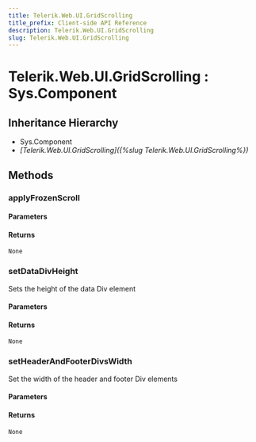```yaml
---
title: Telerik.Web.UI.GridScrolling
title_prefix: Client-side API Reference
description: Telerik.Web.UI.GridScrolling
slug: Telerik.Web.UI.GridScrolling
---
```


# Telerik.Web.UI.GridScrolling : Sys.Component 

## Inheritance Hierarchy

* Sys.Component
* *[Telerik.Web.UI.GridScrolling]({%slug Telerik.Web.UI.GridScrolling%})*


## Methods

###  applyFrozenScroll

#### Parameters

#### Returns

`None` 

### setDataDivHeight

Sets the height of the data Div element

#### Parameters

#### Returns

`None` 

### setHeaderAndFooterDivsWidth

Set the width of the header and footer Div elements

#### Parameters

#### Returns

`None` 



